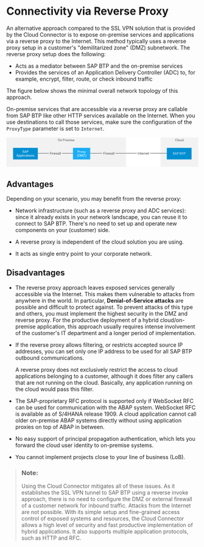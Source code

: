 <!-- loiodde01af51ddc49758dbbb03afcb075e5 -->

# Connectivity via Reverse Proxy

An alternative approach compared to the SSL VPN solution that is provided by the Cloud Connector is to expose on-premise services and applications via a reverse proxy to the Internet. This method typically uses a reverse proxy setup in a customer's "demilitarized zone" \(DMZ\) subnetwork. The reverse proxy setup does the following:

-   Acts as a mediator between SAP BTP and the on-premise services
-   Provides the services of an Application Delivery Controller \(ADC\) to, for example, encrypt, filter, route, or check inbound traffic

The figure below shows the minimal overall network topology of this approach.

On-premise services that are accessible via a reverse proxy are callable from SAP BTP like other HTTP services available on the Internet. When you use destinations to call those services, make sure the configuration of the `ProxyType` parameter is set to `Internet`.

![](images/SCC_Reverse_Proxy_NEW_294a85b.png)



<a name="loiodde01af51ddc49758dbbb03afcb075e5__section_N10049_N10011_N10001"/>

## Advantages

Depending on your scenario, you may benefit from the reverse proxy:

-   Network infrastructure \(such as a reverse proxy and ADC services\): since it already exists in your network landscape, you can reuse it to connect to SAP BTP. There's no need to set up and operate new components on your \(customer\) side.
-   A reverse proxy is independent of the cloud solution you are using.

-   It acts as single entry point to your corporate network.




<a name="loiodde01af51ddc49758dbbb03afcb075e5__section_N10056_N10011_N10001"/>

## Disadvantages

-   The reverse proxy approach leaves exposed services generally accessible via the Internet. This makes them vulnerable to attacks from anywhere in the world. In particular, **Denial-of-Service attacks** are possible and difficult to protect against. To prevent attacks of this type and others, you must implement the highest security in the DMZ and reverse proxy. For the productive deployment of a hybrid cloud/on-premise application, this approach usually requires intense involvement of the customer's IT department and a longer period of implementation.
-   If the reverse proxy allows filtering, or restricts accepted source IP addresses, you can set only one IP address to be used for all SAP BTP outbound communications.

    A reverse proxy does not exclusively restrict the access to cloud applications belonging to a customer, although it does filter any callers that are not running on the cloud. Basically, any application running on the cloud would pass this filter.

-   The SAP-proprietary RFC protocol is supported only if WebSocket RFC can be used for communication with the ABAP system. WebSocket RFC is available as of S/4HANA release 1909. A cloud application cannot call older on-premise ABAP systems directly without using application proxies on top of ABAP in between.
-   No easy support of principal propagation authentication, which lets you forward the cloud user identity to on-premise systems.

-   You cannot implement projects close to your line of business \(LoB\).


> ### Note:  
> Using the Cloud Connector mitigates all of these issues. As it establishes the SSL VPN tunnel to SAP BTP using a reverse invoke approach, there is no need to configure the DMZ or external firewall of a customer network for inbound traffic. Attacks from the Internet are not possible. With its simple setup and fine-grained access control of exposed systems and resources, the Cloud Connector allows a high level of security and fast productive implementation of hybrid applications. It also supports multiple application protocols, such as HTTP and RFC.

